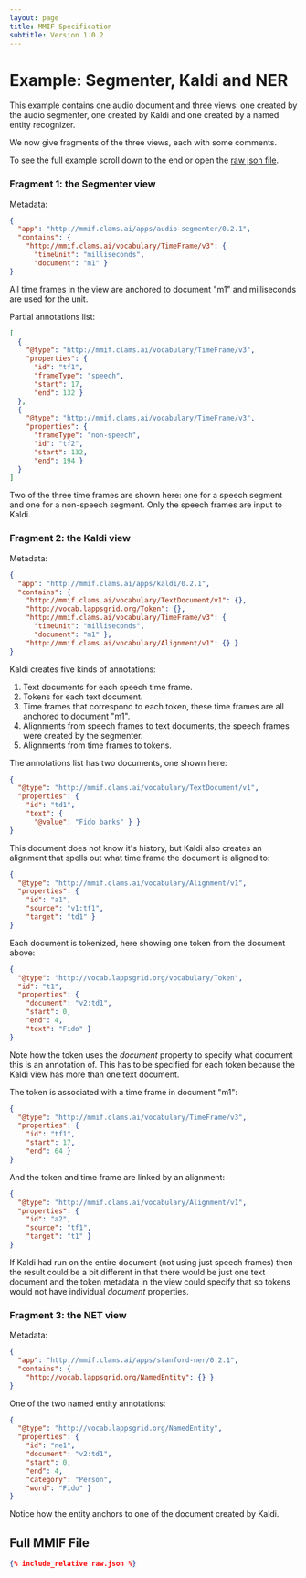 ```yaml
---
layout: page
title: MMIF Specification
subtitle: Version 1.0.2
---
```


# Example: Segmenter, Kaldi and NER 

This example contains one audio document and three views: one created by the audio segmenter, one created by Kaldi and one created by a named entity recognizer. 

We now give fragments of the three views, each with some comments.

To see the full example scroll down to the end or open the [raw json file](raw.json).

### Fragment 1: the Segmenter view

Metadata:

```json
{
  "app": "http://mmif.clams.ai/apps/audio-segmenter/0.2.1",
  "contains": {
    "http://mmif.clams.ai/vocabulary/TimeFrame/v3": {
      "timeUnit": "milliseconds",
      "document": "m1" } 
}
```

All time frames in the view are anchored to document "m1" and milliseconds are used for the unit.

Partial  annotations list:

```json
[
  {
    "@type": "http://mmif.clams.ai/vocabulary/TimeFrame/v3",
    "properties": {
      "id": "tf1",
      "frameType": "speech",
      "start": 17,
      "end": 132 }
  },
  {
    "@type": "http://mmif.clams.ai/vocabulary/TimeFrame/v3",
    "properties": {
      "frameType": "non-speech",
      "id": "tf2",
      "start": 132,
      "end": 194 }
  }
]
```

Two of the three time frames are shown here: one for a speech segment and one for a non-speech segment. Only the speech frames are input to Kaldi.

### Fragment 2: the Kaldi view

Metadata:

```json
{
  "app": "http://mmif.clams.ai/apps/kaldi/0.2.1",
  "contains": {
    "http://mmif.clams.ai/vocabulary/TextDocument/v1": {},
    "http://vocab.lappsgrid.org/Token": {},
    "http://mmif.clams.ai/vocabulary/TimeFrame/v3": {
      "timeUnit": "milliseconds",
      "document": "m1" },
    "http://mmif.clams.ai/vocabulary/Alignment/v1": {} }
}
```

Kaldi creates five kinds of annotations:

1. Text documents for each speech time frame.
2. Tokens for each text document.
3. Time frames that correspond to each token, these time frames are all anchored to document "m1".
4. Alignments from speech frames to text documents, the speech frames were created by the segmenter. 
5. Alignments from time frames to tokens.

The annotations list has two documents, one shown here:

```json
{
  "@type": "http://mmif.clams.ai/vocabulary/TextDocument/v1",
  "properties": {
    "id": "td1",
    "text": {
      "@value": "Fido barks" } }
}
```

This document does not know it's history, but Kaldi also creates an alignment that spells out what time frame the document is aligned to:

```json
{
  "@type": "http://mmif.clams.ai/vocabulary/Alignment/v1",
  "properties": {
    "id": "a1",
    "source": "v1:tf1",
    "target": "td1" }
}
```

Each document is tokenized, here showing one token from the document above:

```json
{
  "@type": "http://vocab.lappsgrid.org/vocabulary/Token",
  "id": "t1",
  "properties": {
    "document": "v2:td1",
    "start": 0,
    "end": 4,
    "text": "Fido" }
}
```

Note how the token uses the *document* property to specify what document this is an annotation of. This has to be specified for each token because the Kaldi view has more than one text document. 

The token is associated with a time frame in document "m1":

```json
{
  "@type": "http://mmif.clams.ai/vocabulary/TimeFrame/v3",
  "properties": {
    "id": "tf1",
    "start": 17,
    "end": 64 }
}
```

And the token and time frame are linked by an alignment:

```json
{
  "@type": "http://mmif.clams.ai/vocabulary/Alignment/v1",
  "properties": {
    "id": "a2",
    "source": "tf1",
    "target": "t1" }
}
```

If Kaldi had run on the entire document (not using just speech frames) then the result could be a bit different in that there would be just one text document and the token metadata in the view could specify that so tokens would not have individual *document* properties.

### Fragment 3: the NET view

Metadata:

```json
{
  "app": "http://mmif.clams.ai/apps/stanford-ner/0.2.1",
  "contains": {
    "http://vocab.lappsgrid.org/NamedEntity": {} }
}
```

One of the two named entity annotations:

```json
{
  "@type": "http://vocab.lappsgrid.org/NamedEntity",
  "properties": {
    "id": "ne1",
    "document": "v2:td1",
    "start": 0,
    "end": 4,
    "category": "Person",
    "word": "Fido" }
}
```

Notice how the entity anchors to one of the document created by Kaldi.



## Full MMIF File

```json
{% include_relative raw.json %}
```
